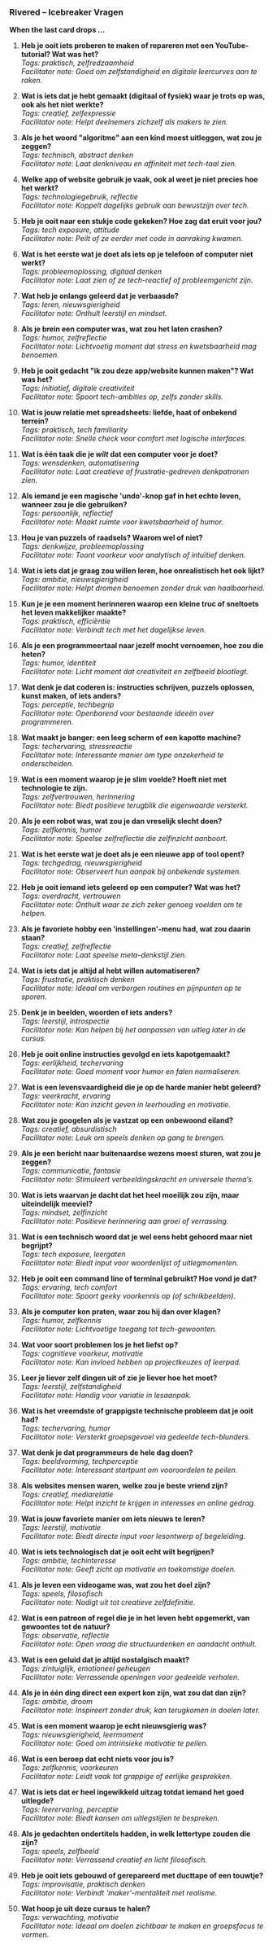 ### Rivered – Icebreaker Vragen
**When the last card drops ...**

1. **Heb je ooit iets proberen te maken of repareren met een YouTube-tutorial? Wat was het?**  
*Tags: praktisch, zelfredzaamheid*  
*Facilitator note: Goed om zelfstandigheid en digitale leercurves aan te raken.*

2. **Wat is iets dat je hebt gemaakt (digitaal of fysiek) waar je trots op was, ook als het niet werkte?**  
*Tags: creatief, zelfexpressie*  
*Facilitator note: Helpt deelnemers zichzelf als makers te zien.*

3. **Als je het woord "algoritme" aan een kind moest uitleggen, wat zou je zeggen?**  
*Tags: technisch, abstract denken*  
*Facilitator note: Laat denkniveau en affiniteit met tech-taal zien.*

4. **Welke app of website gebruik je vaak, ook al weet je niet precies hoe het werkt?**  
*Tags: technologiegebruik, reflectie*  
*Facilitator note: Koppelt dagelijks gebruik aan bewustzijn over tech.*

5. **Heb je ooit naar een stukje code gekeken? Hoe zag dat eruit voor jou?**  
*Tags: tech exposure, attitude*  
*Facilitator note: Peilt of ze eerder met code in aanraking kwamen.*

6. **Wat is het eerste wat je doet als iets op je telefoon of computer niet werkt?**  
*Tags: probleemoplossing, digitaal denken*  
*Facilitator note: Laat zien of ze tech-reactief of probleemgericht zijn.*

7. **Wat heb je onlangs geleerd dat je verbaasde?**  
*Tags: leren, nieuwsgierigheid*  
*Facilitator note: Onthult leerstijl en mindset.*

8. **Als je brein een computer was, wat zou het laten crashen?**  
*Tags: humor, zelfreflectie*  
*Facilitator note: Lichtvoetig moment dat stress en kwetsbaarheid mag benoemen.*

9. **Heb je ooit gedacht "ik zou deze app/website kunnen maken"? Wat was het?**  
*Tags: initiatief, digitale creativiteit*  
*Facilitator note: Spoort tech-ambities op, zelfs zonder skills.*

10. **Wat is jouw relatie met spreadsheets: liefde, haat of onbekend terrein?**  
*Tags: praktisch, tech familiarity*  
*Facilitator note: Snelle check voor comfort met logische interfaces.*

11. **Wat is één taak die je *wilt* dat een computer voor je doet?**  
*Tags: wensdenken, automatisering*  
*Facilitator note: Laat creatieve of frustratie-gedreven denkpatronen zien.*

12. **Als iemand je een magische 'undo'-knop gaf in het echte leven, wanneer zou je die gebruiken?**  
*Tags: persoonlijk, reflectief*  
*Facilitator note: Maakt ruimte voor kwetsbaarheid of humor.*

13. **Hou je van puzzels of raadsels? Waarom wel of niet?**  
*Tags: denkwijze, probleemoplossing*  
*Facilitator note: Toont voorkeur voor analytisch of intuïtief denken.*

14. **Wat is iets dat je graag zou willen leren, hoe onrealistisch het ook lijkt?**  
*Tags: ambitie, nieuwsgierigheid*  
*Facilitator note: Helpt dromen benoemen zonder druk van haalbaarheid.*

15. **Kun je je een moment herinneren waarop een kleine truc of sneltoets het leven makkelijker maakte?**  
*Tags: praktisch, efficiëntie*  
*Facilitator note: Verbindt tech met het dagelijkse leven.*

16. **Als je een programmeertaal naar jezelf mocht vernoemen, hoe zou die heten?**  
*Tags: humor, identiteit*  
*Facilitator note: Licht moment dat creativiteit en zelfbeeld blootlegt.*

17. **Wat denk je dat coderen is: instructies schrijven, puzzels oplossen, kunst maken, of iets anders?**  
*Tags: perceptie, techbegrip*  
*Facilitator note: Openbarend voor bestaande ideeën over programmeren.*

18. **Wat maakt je banger: een leeg scherm of een kapotte machine?**  
*Tags: techervaring, stressreactie*  
*Facilitator note: Interessante manier om type onzekerheid te onderscheiden.*

19. **Wat is een moment waarop je je slim voelde? Hoeft niet met technologie te zijn.**  
*Tags: zelfvertrouwen, herinnering*  
*Facilitator note: Biedt positieve terugblik die eigenwaarde versterkt.*

20. **Als je een robot was, wat zou je dan vreselijk slecht doen?**  
*Tags: zelfkennis, humor*  
*Facilitator note: Speelse zelfreflectie die zelfinzicht aanboort.*

21. **Wat is het eerste wat je doet als je een nieuwe app of tool opent?**  
*Tags: techgedrag, nieuwsgierigheid*  
*Facilitator note: Observeert hun aanpak bij onbekende systemen.*

22. **Heb je ooit iemand iets geleerd op een computer? Wat was het?**  
*Tags: overdracht, vertrouwen*  
*Facilitator note: Onthult waar ze zich zeker genoeg voelden om te helpen.*

23. **Als je favoriete hobby een 'instellingen'-menu had, wat zou daarin staan?**  
*Tags: creatief, zelfreflectie*  
*Facilitator note: Laat speelse meta-denkstijl zien.*

24. **Wat is iets dat je altijd al hebt willen automatiseren?**  
*Tags: frustratie, praktisch denken*  
*Facilitator note: Ideaal om verborgen routines en pijnpunten op te sporen.*

25. **Denk je in beelden, woorden of iets anders?**  
*Tags: leerstijl, introspectie*  
*Facilitator note: Kan helpen bij het aanpassen van uitleg later in de cursus.*

26. **Heb je ooit online instructies gevolgd en iets kapotgemaakt?**  
*Tags: eerlijkheid, techervaring*  
*Facilitator note: Goed moment voor humor en falen normaliseren.*

27. **Wat is een levensvaardigheid die je op de harde manier hebt geleerd?**  
*Tags: veerkracht, ervaring*  
*Facilitator note: Kan inzicht geven in leerhouding en motivatie.*

28. **Wat zou je googelen als je vastzat op een onbewoond eiland?**  
*Tags: creatief, absurdistisch*  
*Facilitator note: Leuk om speels denken op gang te brengen.*

29. **Als je een bericht naar buitenaardse wezens moest sturen, wat zou je zeggen?**  
*Tags: communicatie, fantasie*  
*Facilitator note: Stimuleert verbeeldingskracht en universele thema’s.*

30. **Wat is iets waarvan je dacht dat het heel moeilijk zou zijn, maar uiteindelijk meeviel?**  
*Tags: mindset, zelfinzicht*  
*Facilitator note: Positieve herinnering aan groei of verrassing.*

31. **Wat is een technisch woord dat je wel eens hebt gehoord maar niet begrijpt?**  
*Tags: tech exposure, leergaten*  
*Facilitator note: Biedt input voor woordenlijst of uitlegmomenten.*

32. **Heb je ooit een command line of terminal gebruikt? Hoe vond je dat?**  
*Tags: ervaring, tech comfort*  
*Facilitator note: Spoort geeky voorkennis op (of schrikbeelden).*

33. **Als je computer kon praten, waar zou hij dan over klagen?**  
*Tags: humor, zelfkennis*  
*Facilitator note: Lichtvoetige toegang tot tech-gewoonten.*

34. **Wat voor soort problemen los je het liefst op?**  
*Tags: cognitieve voorkeur, motivatie*  
*Facilitator note: Kan invloed hebben op projectkeuzes of leerpad.*

35. **Leer je liever zelf dingen uit of zie je liever hoe het moet?**  
*Tags: leerstijl, zelfstandigheid*  
*Facilitator note: Handig voor variatie in lesaanpak.*

36. **Wat is het vreemdste of grappigste technische probleem dat je ooit had?**  
*Tags: techervaring, humor*  
*Facilitator note: Versterkt groepsgevoel via gedeelde tech-blunders.*

37. **Wat denk je dat programmeurs de hele dag doen?**  
*Tags: beeldvorming, techperceptie*  
*Facilitator note: Interessant startpunt om vooroordelen te peilen.*

38. **Als websites mensen waren, welke zou je beste vriend zijn?**  
*Tags: creatief, mediarelatie*  
*Facilitator note: Helpt inzicht te krijgen in interesses en online gedrag.*

39. **Wat is jouw favoriete manier om iets nieuws te leren?**  
*Tags: leerstijl, motivatie*  
*Facilitator note: Biedt directe input voor lesontwerp of begeleiding.*

40. **Wat is iets technologisch dat je ooit echt wilt begrijpen?**  
*Tags: ambitie, techinteresse*  
*Facilitator note: Geeft zicht op motivatie en toekomstige doelen.*

41. **Als je leven een videogame was, wat zou het doel zijn?**  
*Tags: speels, filosofisch*  
*Facilitator note: Nodigt uit tot creatieve zelfdefinitie.*

42. **Wat is een patroon of regel die je in het leven hebt opgemerkt, van gewoontes tot de natuur?**  
*Tags: observatie, reflectie*  
*Facilitator note: Open vraag die structuurdenken en aandacht onthult.*

43. **Wat is een geluid dat je altijd nostalgisch maakt?**  
*Tags: zintuiglijk, emotioneel geheugen*  
*Facilitator note: Verrassende openingen voor gedeelde verhalen.*

44. **Als je in één ding direct een expert kon zijn, wat zou dat dan zijn?**  
*Tags: ambitie, droom*  
*Facilitator note: Inspireert zonder druk, kan terugkomen in doelen later.*

45. **Wat is een moment waarop je echt nieuwsgierig was?**  
*Tags: nieuwsgierigheid, leermoment*  
*Facilitator note: Goed om intrinsieke motivatie te peilen.*

46. **Wat is een beroep dat echt niets voor jou is?**  
*Tags: zelfkennis, voorkeuren*  
*Facilitator note: Leidt vaak tot grappige of eerlijke gesprekken.*

47. **Wat is iets dat er heel ingewikkeld uitzag totdat iemand het goed uitlegde?**  
*Tags: leerervaring, perceptie*  
*Facilitator note: Biedt kansen om uitlegstijlen te bespreken.*

48. **Als je gedachten ondertitels hadden, in welk lettertype zouden die zijn?**  
*Tags: speels, zelfbeeld*  
*Facilitator note: Verrassend creatief en licht filosofisch.*

49. **Heb je ooit iets gebouwd of gerepareerd met ducttape of een touwtje?**  
*Tags: improvisatie, praktisch denken*  
*Facilitator note: Verbindt 'maker'-mentaliteit met realisme.*

50. **Wat hoop je uit deze cursus te halen?**  
*Tags: verwachting, motivatie*  
*Facilitator note: Ideaal om doelen zichtbaar te maken en groepsfocus te vormen.*

